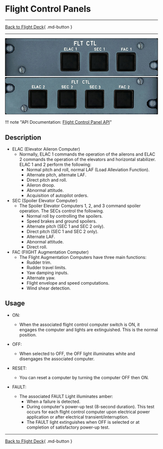# Flight Control Panels

---

[Back to Flight Deck](../index.md){ .md-button }

---

![Flight Control Panel - Left](../../../assets/a32nx-briefing/overhead-panel/Flight-Computers-1.jpg "Flight Control Panel - Left")
![Flight Control Panel - Right](../../../assets/a32nx-briefing/overhead-panel/Flight-Computers-2.jpg "Flight Control Panel - Right")

!!! note "API Documentation: [Flight Control Panel API](../../../../fbw-a32nx/a32nx-api/a32nx-flightdeck-api.md#flight-control-panel)"

## Description

- ELAC (Elevator Aileron Computer)
    - Normally, ELAC 1 commands the operation of the ailerons and ELAC 2 commands the operation of the elevators and horizontal stabilizer. ELAC 1 and 2 perform the following:
        - Normal pitch and roll, normal LAF (Load Alleviation Function).
        - Alternate pitch, alternate LAF.
        - Direct pitch and roll.
        - Aileron droop.
        - Abnormal attitude.
        - Acquisition of autopilot orders.
- SEC (Spoiler Elevator Computer)
    - The Spoiler Elevator Computers 1, 2, and 3 command spoiler operation. The SECs control the following.
        - Normal roll by controlling the spoilers.
        - Speed brakes and ground spoilers.
        - Alternate pitch (SEC 1 and SEC 2 only).
        - Direct pitch (SEC 1 and SEC 2 only).
        - Alternate LAF.
        - Abnormal attitude.
        - Direct roll.
- FAC (FlIGHT Augmentation Computer)
    - The Flight Augmentation Computers have three main functions:
        - Rudder trim.
        - Rudder travel limits.
        - Yaw damping inputs.
        - Alternate yaw.
        - Flight envelope and speed computations.
        - Wind shear detection.

## Usage

- ON:
    - When the associated flight control computer switch is ON, it engages the computer and lights are extinguished. This is the normal position.

- OFF:
    - When selected to OFF, the OFF light illuminates white and disengages the associated computer.

- RESET:
    - You can reset a computer by turning the computer OFF then ON.

- FAULT:
    - The associated FAULT Light illuminates amber:
        - When a failure is detected.
        - During computer's power-up test (8-second duration). This test occurs for each flight control computer upon electrical power application or after electrical transient/interruption.
        - The FAULT light extinguishes when OFF is selected or at completion of satisfactory power-up test.

---

[Back to Flight Deck](../index.md){ .md-button }
